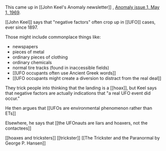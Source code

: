 This came up in [[John Keel's Anomaly newsletter]] , [Anomaly issue 1, May 1, 1969](https://archive.org/details/Anomaly_01_1969_May). 

[[John Keel]] says that "negative factors" often crop up in [[UFO]] cases, ever since 1897.

Those might include commonplace things like:
- newspapers
- pieces of metal
- ordinary pieces of clothing
- ordinary chemicals
- normal tire tracks (found in inaccessible fields)
- [[UFO occupants often use Ancient Greek words]]
- [[UFO occupants might create a diversion to distract from the real deal]]

They trick people into thinking that the landing is a [[hoax]], but Keel says that negative factors are actually indications that "a real UFO event did occur."

He then argues that [[UFOs are environmental phenomenon rather than ETs]]

Elsewhere, he says that [[the UFOnauts are liars and hoaxers, not the contactees]]

[[hoaxes and tricksters]]
[[trickster]]
[[The Trickster and the Paranormal by George P. Hansen]]